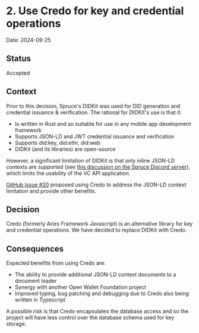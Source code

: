 # 2. Use Credo for key and credential operations

Date: 2024-09-25

## Status

Accepted

## Context

Prior to this decision, Spruce's DIDKit was used for DID generation and credential issuance & verification.
The rational for DIDKit's use is that it:
- Is written in Rust and so suitable for use in any mobile app development framework
- Supports JSON-LD and JWT credential issuance and verification
- Supports did:key, did:ethr, did:web
- DIDKit (and its libraries) are open-source

However, a significant limitation of DIDKit is that only inline JSON-LD contexts are supported 
(see [this discussion on the Spruce Discord server](https://discord.com/channels/862419652286218251/1021707856401141760/1021709845931495444)), 
which limits the usability of the VC API application.

[GitHub Issue #20](https://github.com/openwallet-foundation-labs/vc-api/issues/20) proposed using Credo
to address the JSON-LD context limitation and provide other benefits.

## Decision

Credo (formerly Aries Framework Javascript) is an alternative library for key and credential operations.
We have decided to replace DIDKit with Credo.

## Consequences

Expected benefits from using Credo are:
- The ability to provide additional JSON-LD context documents to a document loader
- Synergy with another Open Wallet Foundation project
- Improved typing, bug patching and debugging due to Credo also being written in Typescript

A possible risk is that Credo encapsulates the database access
and so the project will have less control over the database schema used for key storage.
